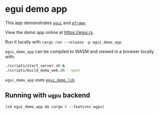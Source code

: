 # egui demo app
This app demonstrates [`egui`](https://github.com/emilk/egui/) and [`eframe`](https://github.com/emilk/egui/tree/main/crates/eframe).

View the demo app online at <https://egui.rs>.

Run it locally with `cargo run --release -p egui_demo_app`.

`egui_demo_app` can be compiled to WASM and viewed in a browser locally with:

```sh
./scripts/start_server.sh &
./scripts/build_demo_web.sh --open
```

`egui_demo_app` uses [`egui_demo_lib`](https://github.com/emilk/egui/tree/main/crates/egui_demo_lib).


## Running with `wgpu` backend
`(cd egui_demo_app && cargo r --features wgpu)`
